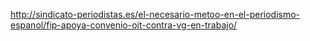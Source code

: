 http://sindicato-periodistas.es/el-necesario-metoo-en-el-periodismo-espanol/fip-apoya-convenio-oit-contra-vg-en-trabajo/
